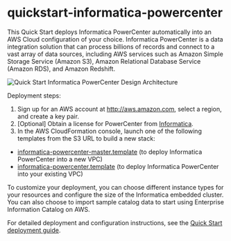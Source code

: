 # quickstart-informatica-powercenter

This Quick Start deploys Informatica PowerCenter automatically into an AWS Cloud configuration of your choice. Informatica PowerCenter is a data integration solution that can process billions of records and connect to a vast array of data sources, including AWS services such as Amazon Simple Storage Service (Amazon S3), Amazon Relational Database Service (Amazon RDS), and Amazon Redshift.

![Quick Start Informatica PowerCenter Design Architecture](https://d0.awsstatic.com/partner-network/QuickStart/datasheets/informatica-powercenter-architecture.jpg)

Deployment steps:

1. Sign up for an AWS account at http://aws.amazon.com, select a region, and create a key pair.
2. [Optional] Obtain a license for PowerCenter from [Informatica](https://now.informatica.com/di-powercenter-aws-contact-us.html).
3. In the AWS CloudFormation console, launch one of the following templates from the S3 URL to build a new stack:
  * [informatica-powercenter-master.template](https://s3.amazonaws.com/quickstart-reference/informatica/powercenter/latest/templates/informatica-powercenter-master.template) (to deploy Informatica PowerCenter into a new VPC)
  * [informatica-powercenter.template](https://s3.amazonaws.com/quickstart-reference/informatica/powercenter/latest/templates/informatica-powercenter.template) (to deploy Informatica PowerCenter into your existing VPC)

To customize your deployment, you can choose different instance types for your resources and configure the size of the Informatica embedded cluster. You can also choose to import sample catalog data to start using Enterprise Information Catalog on AWS.

For detailed deployment and configuration instructions, see the [Quick Start deployment guide](https://s3.amazonaws.com/quickstart-reference/informatica/powercenter/latest/doc/informatica-powercenter-on-the-aws-cloud.pdf).
